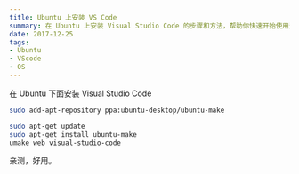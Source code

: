 ```yaml
---
title: Ubuntu 上安装 VS Code
summary: 在 Ubuntu 上安装 Visual Studio Code 的步骤和方法，帮助你快速开始使用这款强大的代码编辑器。
date: 2017-12-25
tags:
- Ubuntu
- VScode
- OS
---
```


在 Ubuntu 下面安装 Visual Studio Code

```bash
sudo add-apt-repository ppa:ubuntu-desktop/ubuntu-make

sudo apt-get update
sudo apt-get install ubuntu-make
umake web visual-studio-code
```

亲测，好用。
